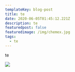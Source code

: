 ```yaml
---
templateKey: blog-post
title: te
date: 2020-06-05T01:45:12.221Z
description: te
featuredpost: false
featuredimage: /img/chemex.jpg
tags:
  - te
---
```

te

![](/img/blog-index.jpg)